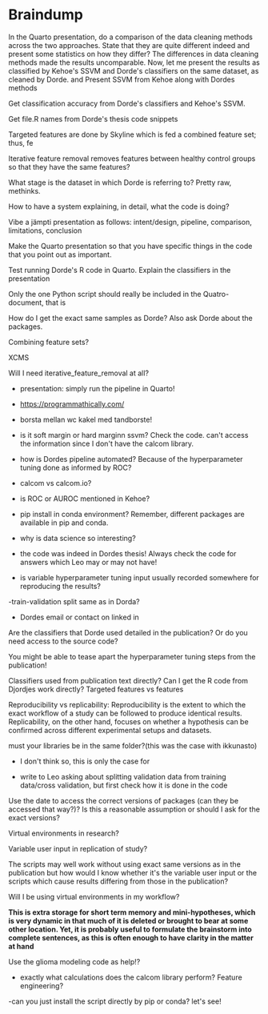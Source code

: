 # Braindump

In the Quarto presentation, do a comparison of the data cleaning methods across the two approaches. State that they are quite different indeed and present some statistics on how they differ? The differences in data cleaning methods made the results uncomparable. Now, let me present the results as classified by Kehoe's SSVM and Dorde's classifiers on the same dataset, as cleaned by Dorde. and  Present SSVM from Kehoe along with Dordes methods



Get classification accuracy from Dorde's classifiers and Kehoe's SSVM.

Get file.R names from Dorde's thesis code snippets

Targeted features are done by Skyline which is fed a combined feature set; thus, fe

Iterative feature removal removes features between healthy control groups so that they have the same features?

What stage is the dataset in which Dorde is referring to? Pretty raw, methinks.

How to have a system explaining, in detail, what the code is doing?

Vibe a jämpti presentation as follows: intent/design, pipeline, comparison, limitations, conclusion

Make the Quarto presentation so that you have specific things in the code that you point out as important.

Test running Dorde's R code in Quarto.
Explain the classifiers in the presentation

Only the one Python script should really be included in the Quatro-document, that is


How do I get the exact same samples as Dorde? Also ask Dorde about the packages.

Combining feature sets?

XCMS

Will I need iterative_feature_removal at all?

- presentation: simply run the pipeline in Quarto!

- https://programmathically.com/

- borsta mellan wc kakel med tandborste!

- is it soft margin or hard marginn ssvm? Check the code.
can't access the information since I don't have the calcom library.

- how is Dordes pipeline automated? Because of the hyperparameter tuning done as informed by ROC?

- calcom vs calcom.io?

- is ROC or AUROC mentioned in Kehoe?

- pip install in conda environment? Remember, different packages are available in pip and conda.

- why is data science so interesting?

- the code was indeed in Dordes thesis! Always check the code for answers which Leo may or may not have!

- is variable hyperparameter tuning input usually recorded somewhere for reproducing the results?

-train-validation split same as in Dorda?

- Dordes email or contact on linked in

Are the classifiers that Dorde used detailed in the publication? Or do you need access to the source code?

You might be able to tease apart the hyperparameter tuning steps from the publication!

Classifiers used from publication text directly?
Can I get the R code from Djordjes work directly?
Targeted features vs features

Reproducibility vs replicability:
Reproducibility is the extent to which the exact workflow of a study can be followed to produce identical results. Replicability, on the other hand, focuses on whether a hypothesis can be confirmed across different experimental setups and datasets.

must your libraries be in the same folder?(this was the case with ikkunasto)
- I don't think so, this is only the case for

- write to Leo asking about splitting validation data from training data/cross validation, but first check how it is done in the code

Use the date to access the correct versions of packages (can they be accessed that way?)? Is this a reasonable assumption or should I ask for the exact versions?

Virtual environments in research?

Variable user input in replication of study?

The scripts may well work without using exact same versions as in the publication but how would I know whether it's the variable user input or the scripts which cause results differing from those in the publication?

Will I be using virtual environments in my workflow?

**This is extra storage for short term memory and mini-hypotheses, which is very dynamic in that much of it is deleted or brought to bear at some other location. Yet, it is probably useful to formulate the brainstorm into complete sentences, as this is often enough to have clarity in the matter at hand**

Use the glioma modeling code as help!?

- exactly what calculations does the calcom library perform? Feature engineering?

-can you just install the script directly by pip or conda? let's see!
